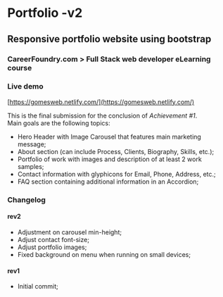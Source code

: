 # Portfolio -v2
## Responsive portfolio website using bootstrap
### CareerFoundry.com > Full Stack web developer eLearning course

### Live demo
[https://gomesweb.netlify.com/](https://gomesweb.netlify.com/)  
  
This is the final submission for the conclusion of *Achievement #1*.  
Main goals are the following topics:  
- Hero Header with Image Carousel that features main marketing message;
- About section (can include Process, Clients, Biography, Skills, etc.);
- Portfolio of work with images and description of at least 2 work samples;
- Contact information with glyphicons for Email, Phone, Address, etc.;
- FAQ section containing additional information in an Accordion;

### Changelog

#### rev2
- Adjustment on carousel min-height;
- Adjust contact font-size;
- Adjust portfolio images;
- Fixed background on menu when running on small devices;

#### rev1
- Initial commit;
